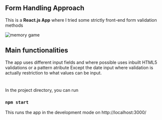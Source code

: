 
## Form Handling Approach
This is a **React.js App** where I tried some strictly front-end form validation methods

<img src="https://i.ibb.co/pwt4LcF/Screenshot-from-2022-06-29-14-51-53.png" alt="memory game">

## Main functionalities
The app uses different input fields and where possible uses inbuilt HTML5 validations or a pattern atribute
Except the date input where validation is actually restriction to what values can be input.

#
In the project directory, you can run
### `npm start`
This runs the app in the development mode on http://localhost:3000/
